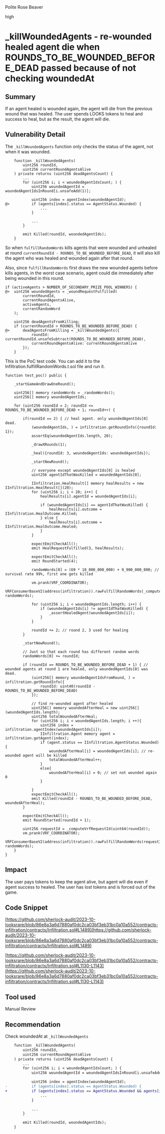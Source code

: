 Polite Rose Beaver

high

# _killWoundedAgents - re-wounded healed agent die when ROUNDS_TO_BE_WOUNDED_BEFORE_DEAD passed because of not checking woundedAt
## Summary

If an agent healed is wounded again, the agent will die from the previous wound that was healed. The user spends LOOKS tokens to heal and success to heal, but as the result, the agent will die.

## Vulnerability Detail

The `_killWoundedAgents` function only checks the status of the agent, not when it was wounded. 

```solidity
    function _killWoundedAgents(
        uint256 roundId,
        uint256 currentRoundAgentsAlive
    ) private returns (uint256 deadAgentsCount) {
        ...
        for (uint256 i; i < woundedAgentIdsCount; ) {
            uint256 woundedAgentId = woundedAgentIdsInRound[i.unsafeAdd(1)];

            uint256 index = agentIndex(woundedAgentId);
@>          if (agents[index].status == AgentStatus.Wounded) {
                ...
            }

            ...
        }

        emit Killed(roundId, woundedAgentIds);
    }
```

So when `fulfillRandomWords` kills agents that were wounded and unhealed at round `currentRoundId - ROUNDS_TO_BE_WOUNDED_BEFORE_DEAD`, it will also kill the agent who was healed and wounded again after that round.

Also, since `fulfillRandomWords` first draws the new wounded agents before kills agents, in the worst case scenario, agent could die immediately after being wounded in this round.

```solidity
if (activeAgents > NUMBER_OF_SECONDARY_PRIZE_POOL_WINNERS) {
@>  uint256 woundedAgents = _woundRequestFulfilled(
        currentRoundId,
        currentRoundAgentsAlive,
        activeAgents,
        currentRandomWord
    );

    uint256 deadAgentsFromKilling;
    if (currentRoundId > ROUNDS_TO_BE_WOUNDED_BEFORE_DEAD) {
@>      deadAgentsFromKilling = _killWoundedAgents({
            roundId: currentRoundId.unsafeSubtract(ROUNDS_TO_BE_WOUNDED_BEFORE_DEAD),
            currentRoundAgentsAlive: currentRoundAgentsAlive
        });
    }
```

This is the PoC test code. You can add it to the Infiltration.fulfillRandomWords.t.sol file and run it.

```solidity
function test_poc() public {

    _startGameAndDrawOneRound();

    uint256[] memory randomWords = _randomWords();
    uint256[] memory woundedAgentIds;

    for (uint256 roundId = 2; roundId <= ROUNDS_TO_BE_WOUNDED_BEFORE_DEAD + 1; roundId++) {

        if(roundId == 2) { // heal agent. only woundedAgentIds[0] dead.
            (woundedAgentIds, ) = infiltration.getRoundInfo({roundId: 1});
            assertEq(woundedAgentIds.length, 20);

            _drawXRounds(1);

            _heal({roundId: 3, woundedAgentIds: woundedAgentIds});

            _startNewRound();

            // everyone except woundedAgentIds[0] is healed
            uint256 agentIdThatWasKilled = woundedAgentIds[0];

            IInfiltration.HealResult[] memory healResults = new IInfiltration.HealResult[](20);
            for (uint256 i; i < 20; i++) {
                healResults[i].agentId = woundedAgentIds[i];

                if (woundedAgentIds[i] == agentIdThatWasKilled) {
                    healResults[i].outcome = IInfiltration.HealOutcome.Killed;
                } else {
                    healResults[i].outcome = IInfiltration.HealOutcome.Healed;
                }
            }

            expectEmitCheckAll();
            emit HealRequestFulfilled(3, healResults);

            expectEmitCheckAll();
            emit RoundStarted(4);

            randomWords[0] = (69 * 10_000_000_000) + 9_900_000_000; // survival rate 99%, first one gets killed

            vm.prank(VRF_COORDINATOR);
            VRFConsumerBaseV2(address(infiltration)).rawFulfillRandomWords(_computeVrfRequestId(3), randomWords);

            for (uint256 i; i < woundedAgentIds.length; i++) {
                if (woundedAgentIds[i] != agentIdThatWasKilled) {
                    _assertHealedAgent(woundedAgentIds[i]);
                }
            }

            roundId += 2; // round 2, 3 used for healing
        }

        _startNewRound();

        // Just so that each round has different random words
        randomWords[0] += roundId;

        if (roundId == ROUNDS_TO_BE_WOUNDED_BEFORE_DEAD + 1) { // wounded agents at round 1 are healed, only woundedAgentIds[0] was dead.
            (uint256[] memory woundedAgentIdsFromRound, ) = infiltration.getRoundInfo({
                roundId: uint40(roundId - ROUNDS_TO_BE_WOUNDED_BEFORE_DEAD)
            });

            // find re-wounded agent after healed
            uint256[] memory woundedAfterHeal = new uint256[](woundedAgentIds.length);
            uint256 totalWoundedAfterHeal;
            for (uint256 i; i < woundedAgentIds.length; i ++){
                uint256 index = infiltration.agentIndex(woundedAgentIds[i]);
                IInfiltration.Agent memory agent = infiltration.getAgent(index);
                if (agent.status == IInfiltration.AgentStatus.Wounded) {
                    woundedAfterHeal[i] = woundedAgentIds[i]; // re-wounded agent will be killed
                    totalWoundedAfterHeal++;
                }
                else{
                    woundedAfterHeal[i] = 0; // set not wounded again 0
                }

            }
            expectEmitCheckAll();
            emit Killed(roundId - ROUNDS_TO_BE_WOUNDED_BEFORE_DEAD, woundedAfterHeal);
        }

        expectEmitCheckAll();
        emit RoundStarted(roundId + 1);

        uint256 requestId = _computeVrfRequestId(uint64(roundId));
        vm.prank(VRF_COORDINATOR);
        VRFConsumerBaseV2(address(infiltration)).rawFulfillRandomWords(requestId, randomWords);
    }
}
```

## Impact

The user pays tokens to keep the agent alive, but agent will die even if agent success to healed. The user has lost tokens and is forced out of the game.

## Code Snippet

[https://github.com/sherlock-audit/2023-10-looksrare/blob/86e8a3a6d7880af0dc2ca03bf3eb31bc0a10a552/contracts-infiltration/contracts/Infiltration.sol#L1489](https://github.com/sherlock-audit/2023-10-looksrare/blob/86e8a3a6d7880af0dc2ca03bf3eb31bc0a10a552/contracts-infiltration/contracts/Infiltration.sol#L1489)

[https://github.com/sherlock-audit/2023-10-looksrare/blob/86e8a3a6d7880af0dc2ca03bf3eb31bc0a10a552/contracts-infiltration/contracts/Infiltration.sol#L1130-L1143](https://github.com/sherlock-audit/2023-10-looksrare/blob/86e8a3a6d7880af0dc2ca03bf3eb31bc0a10a552/contracts-infiltration/contracts/Infiltration.sol#L1130-L1143)

## Tool used

Manual Review

## Recommendation

Check woundedAt at `_killWoundedAgents` 

```diff
    function _killWoundedAgents(
        uint256 roundId,
        uint256 currentRoundAgentsAlive
    ) private returns (uint256 deadAgentsCount) {
        ...
        for (uint256 i; i < woundedAgentIdsCount; ) {
            uint256 woundedAgentId = woundedAgentIdsInRound[i.unsafeAdd(1)];

            uint256 index = agentIndex(woundedAgentId);
-           if (agents[index].status == AgentStatus.Wounded) {
+           if (agents[index].status == AgentStatus.Wounded && agents[index].woundedAt == roundId) {
                ...
            }

            ...
        }

        emit Killed(roundId, woundedAgentIds);
    }
```